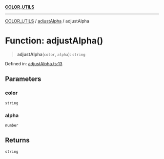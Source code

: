 [**COLOR_UTILS**](../../README.md)

***

[COLOR_UTILS](../../README.md) / [adjustAlpha](../README.md) / adjustAlpha

# Function: adjustAlpha()

> **adjustAlpha**(`color`, `alpha`): `string`

Defined in: [adjustAlpha.ts:13](https://github.com/dailker/everyutil/blob/febb9ddd747c27fb11272f2ad88aedb1ae4d7cba/src/color/adjustAlpha.ts#L13)

## Parameters

### color

`string`

### alpha

`number`

## Returns

`string`
